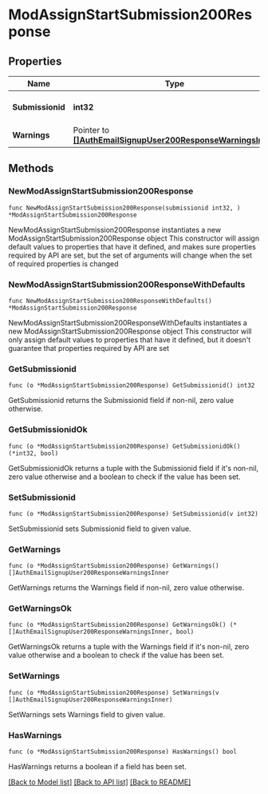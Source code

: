 # ModAssignStartSubmission200Response

## Properties

Name | Type | Description | Notes
------------ | ------------- | ------------- | -------------
**Submissionid** | **int32** | New submission ID. | [default to null]
**Warnings** | Pointer to [**[]AuthEmailSignupUser200ResponseWarningsInner**](AuthEmailSignupUser200ResponseWarningsInner.md) |  | [optional] 

## Methods

### NewModAssignStartSubmission200Response

`func NewModAssignStartSubmission200Response(submissionid int32, ) *ModAssignStartSubmission200Response`

NewModAssignStartSubmission200Response instantiates a new ModAssignStartSubmission200Response object
This constructor will assign default values to properties that have it defined,
and makes sure properties required by API are set, but the set of arguments
will change when the set of required properties is changed

### NewModAssignStartSubmission200ResponseWithDefaults

`func NewModAssignStartSubmission200ResponseWithDefaults() *ModAssignStartSubmission200Response`

NewModAssignStartSubmission200ResponseWithDefaults instantiates a new ModAssignStartSubmission200Response object
This constructor will only assign default values to properties that have it defined,
but it doesn't guarantee that properties required by API are set

### GetSubmissionid

`func (o *ModAssignStartSubmission200Response) GetSubmissionid() int32`

GetSubmissionid returns the Submissionid field if non-nil, zero value otherwise.

### GetSubmissionidOk

`func (o *ModAssignStartSubmission200Response) GetSubmissionidOk() (*int32, bool)`

GetSubmissionidOk returns a tuple with the Submissionid field if it's non-nil, zero value otherwise
and a boolean to check if the value has been set.

### SetSubmissionid

`func (o *ModAssignStartSubmission200Response) SetSubmissionid(v int32)`

SetSubmissionid sets Submissionid field to given value.


### GetWarnings

`func (o *ModAssignStartSubmission200Response) GetWarnings() []AuthEmailSignupUser200ResponseWarningsInner`

GetWarnings returns the Warnings field if non-nil, zero value otherwise.

### GetWarningsOk

`func (o *ModAssignStartSubmission200Response) GetWarningsOk() (*[]AuthEmailSignupUser200ResponseWarningsInner, bool)`

GetWarningsOk returns a tuple with the Warnings field if it's non-nil, zero value otherwise
and a boolean to check if the value has been set.

### SetWarnings

`func (o *ModAssignStartSubmission200Response) SetWarnings(v []AuthEmailSignupUser200ResponseWarningsInner)`

SetWarnings sets Warnings field to given value.

### HasWarnings

`func (o *ModAssignStartSubmission200Response) HasWarnings() bool`

HasWarnings returns a boolean if a field has been set.


[[Back to Model list]](../README.md#documentation-for-models) [[Back to API list]](../README.md#documentation-for-api-endpoints) [[Back to README]](../README.md)


